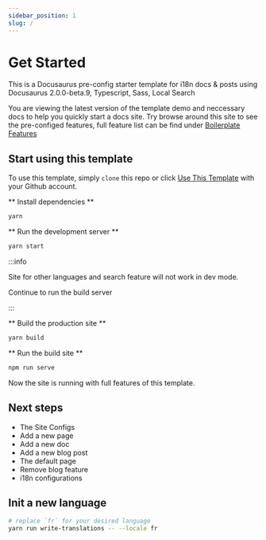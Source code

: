 ```yaml
---
sidebar_position: 1
slug: /
---
```


# Get Started

This is a Docusaurus pre-config starter template for i18n docs & posts using Docusaurus 2.0.0-beta.9, Typescript, Sass, Local Search

You are viewing the latest version of the template demo and neccessary docs to help you quickly start a docs site. Try browse around this site to see the pre-configed features, full feature list can be find under [Boilerplate Features](./features.md)


## Start using this template

To use this template, simply `clone` this repo or click [Use This Template](https://github.com/arisac/docusaurus-starter-boilerplate-docs-only/generate) with your Github account.

** Install dependencies **

```bash
yarn
```

** Run the development server **

```bash
yarn start
```

:::info

Site for other languages and search feature will not work in dev mode.

Continue to run the build server

:::

** Build the production site **

```bash
yarn build
```

** Run the build site **

```bash
npm run serve
```

Now the site is running with full features of this template.



## Next steps

- The Site Configs
- Add a new page
- Add a new doc
- Add a new blog post
- The default page
- Remove blog feature
- i18n configurations


## Init a new language

```bash
# replace `fr` for your desired language
yarn run write-translations -- --locale fr
```